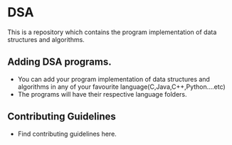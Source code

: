 # DSA
This is a repository which contains the program implementation of  data structures and algorithms.

## Adding DSA programs.
- You can add your program implementation of data structures and algorithms in any of your favourite language(C,Java,C++,Python....etc)
- The programs will have their respective language folders.

## Contributing Guidelines
- Find contributing guidelines here. 
